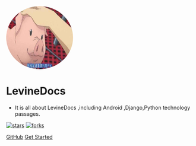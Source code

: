 <img width="180px" height="170px" style="border-radius: 50%" bor src="../_media/logo.jpg">

# LevineDocs

- It is all about LevineDocs ,including Android ,Django,Python technology passages.

[![stars](https://badgen.net/github/stars/LicaiMaker/LevineDocs?icon=github&color=4ab8a1)](https://github.com/LicaiMaker/LevineDocs) [![forks](https://badgen.net/github/forks/LicaiMaker/LevineDocs?icon=github&color=4ab8a1)](https://github.com/LicaiMaker/LevineDocs)

[GitHub](<https://github.com/LicaiMaker/LevineDocs>)
[Get Started](/en/README.md)

